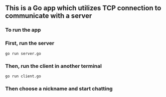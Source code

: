 ## This is a Go app which utilizes TCP connection to communicate with a server

### To run the app
### First, run the server

```
go run server.go
```

### Then, run the client in another terminal

```
go run client.go
```

### Then choose a nickname and start chatting
